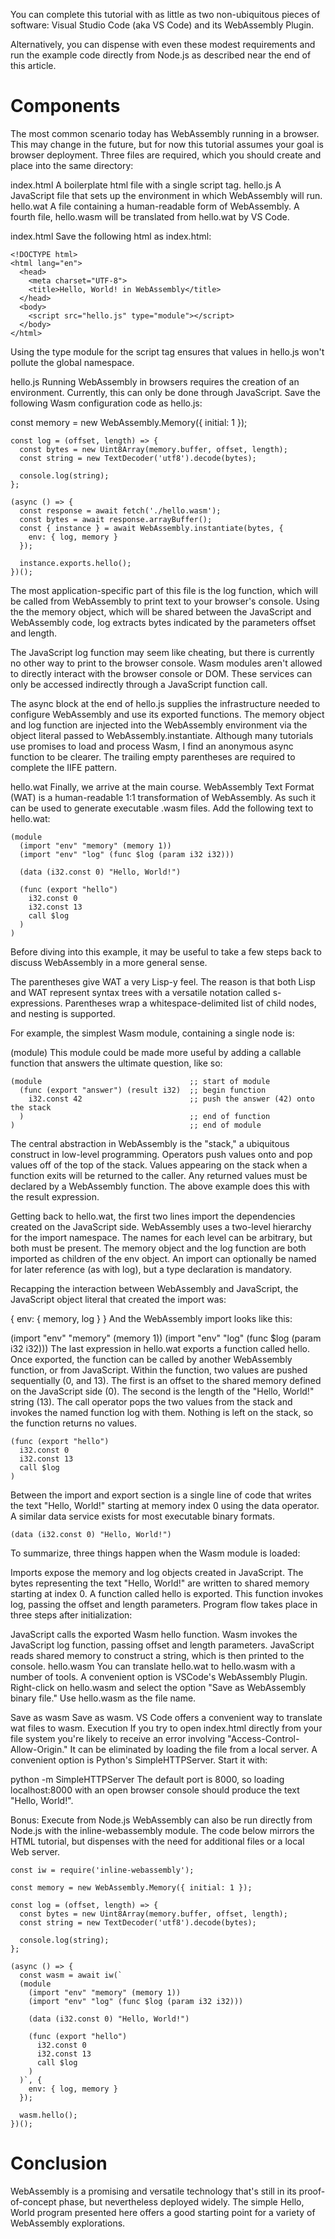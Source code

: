 You can complete this tutorial with as little as two non-ubiquitous pieces of software: Visual Studio Code (aka VS Code) and its WebAssembly Plugin.

Alternatively, you can dispense with even these modest requirements and run the example code directly from Node.js as described near the end of this article.

# Components
The most common scenario today has WebAssembly running in a browser. This may change in the future, but for now this tutorial assumes your goal is browser deployment. Three files are required, which you should create and place into the same directory:

index.html A boilerplate html file with a single script tag.
hello.js A JavaScript file that sets up the environment in which WebAssembly will run.
hello.wat A file containing a human-readable form of WebAssembly.
A fourth file, hello.wasm will be translated from hello.wat by VS Code.

index.html
Save the following html as index.html:
```
<!DOCTYPE html>
<html lang="en">
  <head>
    <meta charset="UTF-8">
    <title>Hello, World! in WebAssembly</title>
  </head>
  <body>
    <script src="hello.js" type="module"></script>
  </body>
</html>
```
Using the type module for the script tag ensures that values in hello.js won't pollute the global namespace.

hello.js
Running WebAssembly in browsers requires the creation of an environment. Currently, this can only be done through JavaScript. Save the following Wasm configuration code as hello.js:

const memory = new WebAssembly.Memory({ initial: 1 });
```
const log = (offset, length) => {
  const bytes = new Uint8Array(memory.buffer, offset, length);
  const string = new TextDecoder('utf8').decode(bytes);

  console.log(string);
};

(async () => {
  const response = await fetch('./hello.wasm');
  const bytes = await response.arrayBuffer();
  const { instance } = await WebAssembly.instantiate(bytes, {
    env: { log, memory }
  });

  instance.exports.hello();
})();
```
The most application-specific part of this file is the log function, which will be called from WebAssembly to print text to your browser's console. Using the the memory object, which will be shared between the JavaScript and WebAssembly code, log extracts bytes indicated by the parameters offset and length.

The JavaScript log function may seem like cheating, but there is currently no other way to print to the browser console. Wasm modules aren't allowed to directly interact with the browser console or DOM. These services can only be accessed indirectly through a JavaScript function call.

The async block at the end of hello.js supplies the infrastructure needed to configure WebAssembly and use its exported functions. The memory object and log function are injected into the WebAssembly environment via the object literal passed to WebAssembly.instantiate. Although many tutorials use promises to load and process Wasm, I find an anonymous async function to be clearer. The trailing empty parentheses are required to complete the IIFE pattern.

hello.wat
Finally, we arrive at the main course. WebAssembly Text Format (WAT) is a human-readable 1:1 transformation of WebAssembly. As such it can be used to generate executable .wasm files. Add the following text to hello.wat:
```
(module
  (import "env" "memory" (memory 1))
  (import "env" "log" (func $log (param i32 i32)))

  (data (i32.const 0) "Hello, World!")

  (func (export "hello")
    i32.const 0
    i32.const 13
    call $log
  )
)
```
Before diving into this example, it may be useful to take a few steps back to discuss WebAssembly in a more general sense.

The parentheses give WAT a very Lisp-y feel. The reason is that both Lisp and WAT represent syntax trees with a versatile notation called s-expressions. Parentheses wrap a whitespace-delimited list of child nodes, and nesting is supported.

For example, the simplest Wasm module, containing a single node is:

(module)
This module could be made more useful by adding a callable function that answers the ultimate question, like so:
```
(module                                 ;; start of module
  (func (export "answer") (result i32)  ;; begin function
    i32.const 42                        ;; push the answer (42) onto the stack
  )                                     ;; end of function
)                                       ;; end of module
```
The central abstraction in WebAssembly is the "stack," a ubiquitous construct in low-level programming. Operators push values onto and pop values off of the top of the stack. Values appearing on the stack when a function exits will be returned to the caller. Any returned values must be declared by a WebAssembly function. The above example does this with the result expression.

Getting back to hello.wat, the first two lines import the dependencies created on the JavaScript side. WebAssembly uses a two-level hierarchy for the import namespace. The names for each level can be arbitrary, but both must be present. The memory object and the log function are both imported as children of the env object. An import can optionally be named for later reference (as with log), but a type declaration is mandatory.

Recapping the interaction between WebAssembly and JavaScript, the JavaScript object literal that created the import was:

{
  env: { memory, log }
}
And the WebAssembly import looks like this:

(import "env" "memory" (memory 1))
(import "env" "log" (func $log (param i32 i32)))
The last expression in hello.wat exports a function called hello. Once exported, the function can be called by another WebAssembly function, or from JavaScript. Within the function, two values are pushed sequentially (0, and 13). The first is an offset to the shared memory defined on the JavaScript side (0). The second is the length of the "Hello, World!" string (13). The call operator pops the two values from the stack and invokes the named function log with them. Nothing is left on the stack, so the function returns no values.
```
(func (export "hello")
  i32.const 0
  i32.const 13
  call $log
)
```
Between the import and export section is a single line of code that writes the text "Hello, World!" starting at memory index 0 using the data operator. A similar data service exists for most executable binary formats.
```
(data (i32.const 0) "Hello, World!")
```
To summarize, three things happen when the Wasm module is loaded:

Imports expose the memory and log objects created in JavaScript.
The bytes representing the text "Hello, World!" are written to shared memory starting at index 0.
A function called hello is exported. This function invokes log, passing the offset and length parameters.
Program flow takes place in three steps after initialization:

JavaScript calls the exported Wasm hello function.
Wasm invokes the JavaScript log function, passing offset and length parameters.
JavaScript reads shared memory to construct a string, which is then printed to the console.
hello.wasm
You can translate hello.wat to hello.wasm with a number of tools. A convenient option is VSCode's WebAssembly Plugin. Right-click on hello.wasm and select the option "Save as WebAssembly binary file." Use hello.wasm as the file name.

Save as wasm
Save as wasm. VS Code offers a convenient way to translate wat files to wasm.
Execution
If you try to open index.html directly from your file system you're likely to receive an error involving "Access-Control-Allow-Origin." It can be eliminated by loading the file from a local server. A convenient option is Python's SimpleHTTPServer. Start it with:

python -m SimpleHTTPServer
The default port is 8000, so loading localhost:8000 with an open browser console should produce the text "Hello, World!".

Bonus: Execute from Node.js
WebAssembly can also be run directly from Node.js with the inline-webassembly module. The code below mirrors the HTML tutorial, but dispenses with the need for additional files or a local Web server.
```
const iw = require('inline-webassembly');

const memory = new WebAssembly.Memory({ initial: 1 });

const log = (offset, length) => {
  const bytes = new Uint8Array(memory.buffer, offset, length);
  const string = new TextDecoder('utf8').decode(bytes);

  console.log(string);
};

(async () => {
  const wasm = await iw(`
  (module
    (import "env" "memory" (memory 1))
    (import "env" "log" (func $log (param i32 i32)))

    (data (i32.const 0) "Hello, World!")

    (func (export "hello")
      i32.const 0
      i32.const 13
      call $log
    )
  )`, {
    env: { log, memory }
  });

  wasm.hello();
})();
```

# Conclusion
WebAssembly is a promising and versatile technology that's still in its proof-of-concept phase, but nevertheless deployed widely. The simple Hello, World program presented here offers a good starting point for a variety of WebAssembly explorations.
